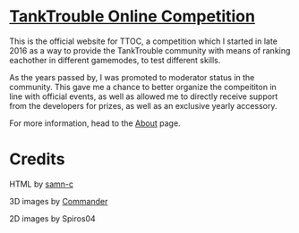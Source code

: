 # [TankTrouble Online Competition](https://samn-c.github.io/TTOC)
This is the official website for TTOC, a competition which I started in late 2016 as a way to
provide the TankTrouble community with means of ranking eachother in different gamemodes, to test
different skills.

As the years passed by, I was promoted to moderator status in the community. This gave me a chance 
to better organize the compeititon in line with official events, as well as allowed me to
directly receive support from the developers for prizes, as well as an exclusive yearly accessory.

For more information, head to the [About](https://samn-c.github.io/TTOC/html/About.html) page.

# Credits
HTML by [samn-c](https://github.com/samn-c)

3D images by [Commander](https://github.com/CommanderAnime/)

2D images by Spiros04